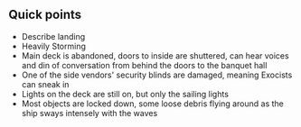 
## Quick points
- Describe landing
- Heavily Storming
- Main deck is abandoned, doors to inside are shuttered, can hear voices and din of conversation from behind the doors to the banquet hall
- One of the side vendors' security blinds are damaged, meaning Exocists can sneak in
- Lights on the deck are still on, but only the sailing lights
- Most objects are locked down, some loose debris flying around as the ship sways intensely with the waves

